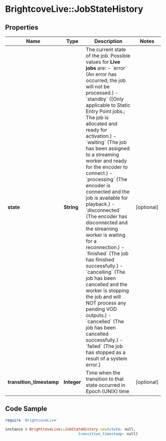 # BrightcoveLive::JobStateHistory

## Properties

Name | Type | Description | Notes
------------ | ------------- | ------------- | -------------
**state** | **String** | The current state of the job. Possible values for **Live jobs** are:   - &#x60;error&#x60; (An error has occurred; the job will not be processed.)   - &#x60;standby&#x60; ([Only applicable to Static Entry Point jobs.; The job is allocated and ready for activation.)   - &#x60;waiting&#x60; (The job has been assigned to a streaming worker and ready for the encoder to connect.)   - &#x60;processing&#x60; (The encoder is connected and the job is available for playback.)   - &#x60;disconnected&#x60; (The encoder has disconnected and the streaming worker is waiting for a reconnection.)   - &#x60;finished&#x60; (The job has finished successfully.)   - &#x60;cancelling&#x60; (The job has been cancelled and the worker is stopping the job and will NOT process any pending VOD outputs.)   - &#x60;cancelled&#x60; (The job has been cancelled successfully.)   - &#x60;failed&#x60; (The job has stopped as a result of a system error.) | [optional] 
**transition_timestamp** | **Integer** | Time when the transition to that state occurred in Epoch (UNIX) time | [optional] 

## Code Sample

```ruby
require 'BrightcoveLive'

instance = BrightcoveLive::JobStateHistory.new(state: null,
                                 transition_timestamp: null)
```


